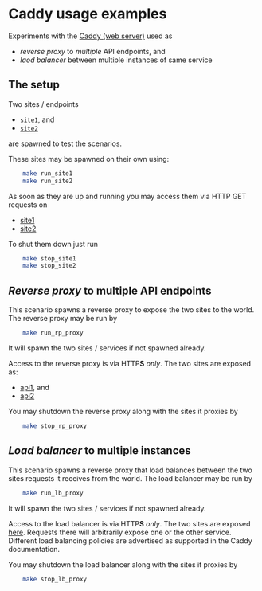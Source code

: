 # Caddy usage examples

Experiments with the [Caddy (web server)](https://caddyserver.com)
used as 

   - *reverse proxy* to *multiple* API endpoints, and
   - *laod balancer* between multiple instances of same service

## The setup

Two sites / endpoints 

   - [`site1`](./site1), and
   - [`site2`](./site2)

are spawned to test the scenarios.

These sites may be spawned on their own using:

```sh
    make run_site1
    make run_site2
```

As soon as they are up and running you may access them via HTTP GET requests on

   - [site1](http://localhost:8181)
   - [site2](http://localhost:8282)

To shut them down just run

```sh
    make stop_site1
    make stop_site2
```

## *Reverse proxy* to multiple API endpoints

This scenario spawns a reverse proxy to expose the two sites to the world.
The reverse proxy may be run by

```sh
    make run_rp_proxy
```

It will spawn the two sites / services if not spawned already.

Access to the reverse proxy is via HTTP**S** *only*.
The two sites are exposed as:

   - [api1](https://localhost:8079/api1/resource), and
   - [api2](https://localhost:8079/api2/resource)

You may shutdown the reverse proxy along with the sites it proxies by

```sh
    make stop_rp_proxy
```


## *Load balancer* to multiple instances

This scenario spawns a reverse proxy that load balances between the two sites requests it receives from the world.
The load balancer may be run by

```sh
    make run_lb_proxy
```

It will spawn the two sites / services if not spawned already.

Access to the load balancer is via HTTP**S** *only*.
The two sites are exposed [here](https://localhost:8078).
Requests there will arbitrarily expose one or the other service.
Different load balancing policies are advertised as supported in the Caddy documentation.

You may shutdown the load balancer along with the sites it proxies by

```sh
    make stop_lb_proxy
```


